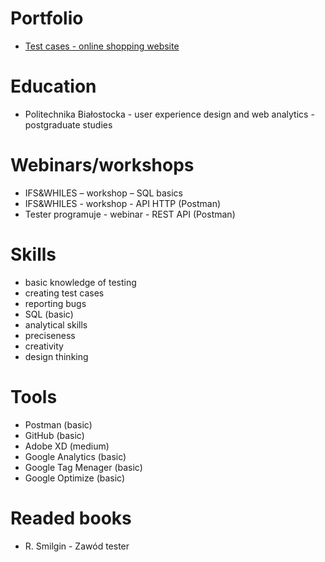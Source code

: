 # Portfolio

- [Test cases - online shopping website](https://docs.google.com/spreadsheets/d/1ihe7EVjZVY8XrhC5XcO_4dlLqTdWdN0FkKrixr64SPA/edit?usp=sharing)

# Education
- Politechnika Białostocka - user experience design and web analytics - postgraduate studies

# Webinars/workshops
- IFS&WHILES – workshop – SQL basics
- IFS&WHILES - workshop - API HTTP (Postman)
- Tester programuje - webinar - REST API (Postman)

# Skills
- basic knowledge of testing
- creating test cases
- reporting bugs
- SQL (basic)
- analytical skills
- preciseness 
- creativity
- design thinking

# Tools
- Postman (basic)
- GitHub (basic)
- Adobe XD (medium)
- Google Analytics (basic)
- Google Tag Menager (basic)
- Google Optimize (basic)

# Readed books
- R. Smilgin - Zawód tester
